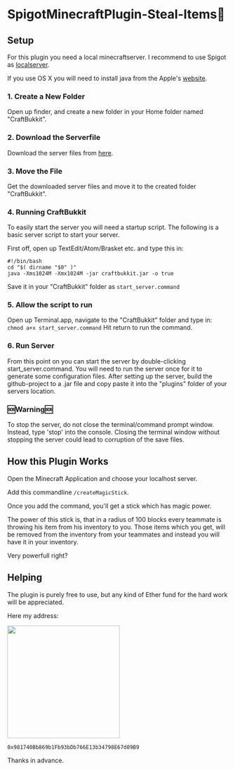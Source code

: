 # SpigotMinecraftPlugin-Steal-Items:whale:

## Setup
For this plugin you need a local minecraftserver. I recommend to use Spigot as [localserver](https://getbukkit.org/download/spigot).

If you use OS X you will need to install java from the Apple's [website](http://support.apple.com/kb/DL1421).

### 1. Create a New Folder
Open up finder, and create a new folder in your Home folder named "CraftBukkit".

### 2. Download the Serverfile
Download the server files from [here](https://getbukkit.org/download/spigot).

### 3. Move the File
Get the downloaded server files and move it to the created folder "CraftBukkit".

### 4. Running CraftBukkit
To easily start the server you will need a startup script. The following is a basic server script to start your server.

First off, open up TextEdit/Atom/Brasket etc. and type this in:

```
#!/bin/bash
cd "$( dirname "$0" )"
java -Xms1024M -Xmx1024M -jar craftbukkit.jar -o true
```

Save it in your "CraftBukkit" folder as ```start_server.command```

### 5. Allow the script to run
Open up Terminal.app, navigate to the "CraftBukkit" folder and type in:
```chmod a+x start_server.command```
Hit return to run the command.

### 6. Run Server
From this point on you can start the server by double-clicking start_server.command.
You will need to run the server once for it to generate some configuration files.
After setting up the server, build the github-project to a .jar file and copy paste it into the "plugins" folder of your servers location.

### :sos:Warning:sos:
To stop the server, do not close the terminal/command prompt window. Instead, type 'stop' into the console. Closing the terminal window without stopping the server could lead to corruption of the save files.

## How this Plugin Works
Open the Minecraft Application and choose your localhost server.

Add this commandline ```/createMagicStick```.

Once you add the command, you'll get a stick which has magic power.

The power of this stick is, that in a radius of 100 blocks every teammate is throwing his item from his inventory to you.
Those items which you get, will be removed from the inventory from your teammates and instead you will have it in your inventory.

Very powerfull right?

## Helping
The plugin is purely free to use, but any kind of Ether fund for the hard work will be appreciated.

Here my address:

<img src="etherQR.png" height="256" width="256">

```0x981740Bb869b1Fb93bDb766E13b34798E67d09B9```

Thanks in advance.

